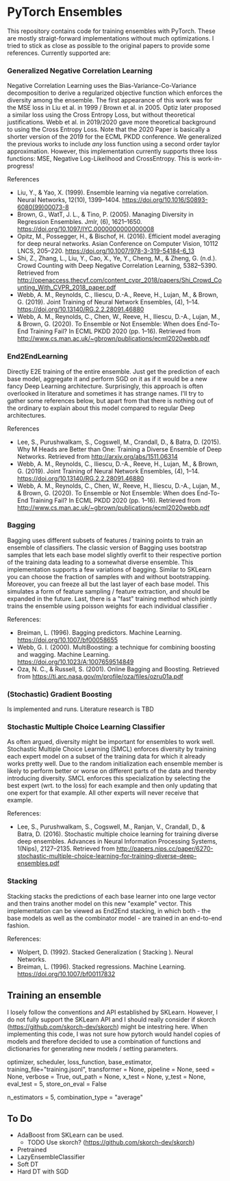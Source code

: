# PyTorch Ensembles 

This repository contains code for training ensembles with PyTorch. These are mostly straigt-forward implementations 
without much optimizations. I tried to stick as close as possible to the original papers to provide some references.
Currently supported are:

### Generalized Negative Correlation Learning
Negative Correlation Learning uses the Bias-Variance-Co-Variance decomposition to derive a regularized objective function which enforces the diversity among the ensemble. The first appearance of this work was for the MSE loss in Liu et al. in 1999 / Brown et al. in 2005. 
Optiz later proposed a similar loss using the Cross Entropy Loss, but without theoretical justifications. Webb et al. in 2019/2020 gave more theoretical background to using the Cross Entropy Loss. Note that the 2020 Paper is basically a shorter version of the 2019 for the ECML PKDD conference. 
We generalized the previous works to include _any_ loss function using a second order taylor approximation. However, this implementation currently supports three loss functions: MSE, Negative Log-Likelihood and CrossEntropy. This is work-in-progress!

References

- Liu, Y., & Yao, X. (1999). Ensemble learning via negative correlation. Neural Networks, 12(10), 1399–1404. https://doi.org/10.1016/S0893-6080(99)00073-8 
- Brown, G., WatT, J. L., & Tino, P. (2005). Managing Diversity in Regression Ensembles. Jmlr, (6), 1621–1650. https://doi.org/10.1097/IYC.0000000000000008
- Opitz, M., Possegger, H., & Bischof, H. (2016). Efficient model averaging for deep neural networks. Asian Conference on Computer Vision, 10112 LNCS, 205–220. https://doi.org/10.1007/978-3-319-54184-6_13
- Shi, Z., Zhang, L., Liu, Y., Cao, X., Ye, Y., Cheng, M., & Zheng, G. (n.d.). Crowd Counting with Deep Negative Correlation Learning, 5382–5390. Retrieved from http://openaccess.thecvf.com/content_cvpr_2018/papers/Shi_Crowd_Counting_With_CVPR_2018_paper.pdf
- Webb, A. M., Reynolds, C., Iliescu, D.-A., Reeve, H., Lujan, M., & Brown, G. (2019). Joint Training of Neural Network Ensembles, (4), 1–14. https://doi.org/10.13140/RG.2.2.28091.46880
- Webb, A. M., Reynolds, C., Chen, W., Reeve, H., Iliescu, D.-A., Lujan, M., & Brown, G. (2020). To Ensemble or Not Ensemble: When does End-To-End Training Fail? In ECML PKDD 2020 (pp. 1–16). Retrieved from http://www.cs.man.ac.uk/~gbrown/publications/ecml2020webb.pdf

### End2EndLearning
Directly E2E training of the entire ensemble. Just get the prediction of each base model, aggregate it and perform SGD on it as if it would be a new fancy Deep Learning architecture. Surprisingly, this approach is often overlooked in literature and sometimes it has strange names. I'll try to gather some references below, but apart from that there is nothing out of the ordinary to explain about this model compared to regular Deep architectures. 

References

- Lee, S., Purushwalkam, S., Cogswell, M., Crandall, D., & Batra, D. (2015). Why M Heads are Better than One: Training a Diverse Ensemble of Deep Networks. Retrieved from http://arxiv.org/abs/1511.06314
- Webb, A. M., Reynolds, C., Iliescu, D.-A., Reeve, H., Lujan, M., & Brown, G. (2019). Joint Training of Neural Network Ensembles, (4), 1–14. https://doi.org/10.13140/RG.2.2.28091.46880
- Webb, A. M., Reynolds, C., Chen, W., Reeve, H., Iliescu, D.-A., Lujan, M., & Brown, G. (2020). To Ensemble or Not Ensemble: When does End-To-End Training Fail? In ECML PKDD 2020 (pp. 1–16). Retrieved from http://www.cs.man.ac.uk/~gbrown/publications/ecml2020webb.pdf

### Bagging
Bagging uses different subsets of features / training points to train an ensemble of classifiers. The classic version of Bagging uses bootstrap samples that lets each base model slightly overfit to their respective portion of the training data leading to a somewhat diverse ensemble. This implementation supports a few variations of bagging. Similar to SKLearn you can choose the fraction of samples with and without bootstrapping. Moreover, you can freeze all but the last layer of each base model. This simulates a form of feature sampling / feature extraction, and should be expanded in the future. Last, there is a "fast" training method which jointly trains the ensemble using poisson weights for each individual classifier . 

References:

- Breiman, L. (1996). Bagging predictors. Machine Learning. https://doi.org/10.1007/bf00058655
- Webb, G. I. (2000). MultiBoosting: a technique for combining boosting and wagging. Machine Learning. https://doi.org/10.1023/A:1007659514849
- Oza, N. C., & Russell, S. (2001). Online Bagging and Boosting. Retrieved from https://ti.arc.nasa.gov/m/profile/oza/files/ozru01a.pdf 

### (Stochastic) Gradient Boosting

Is implemented and runs. Literature research is TBD

### Stochastic Multiple Choice Learning Classifier
As often argued, diversity might be important for ensembles to work well. Stochastic Multiple Choice Learning (SMCL)
enforces diversity by training each expert model on a subset of the training data for which it already works
pretty well. Due to the random initialization each ensemble member is likely to perform better or worse on different
parts of the data and thereby introducing diversity. SMCL enforces this specialization by selecting the best
expert (wrt. to the loss) for each example and then only updating that one expert for that example. All other experts
will never receive that example. 

References:
- Lee, S., Purushwalkam, S., Cogswell, M., Ranjan, V., Crandall, D., & Batra, D. (2016). Stochastic multiple choice learning for training diverse deep ensembles. Advances in Neural Information Processing Systems, 1(Nips), 2127–2135. Retrieved from http://papers.nips.cc/paper/6270-stochastic-multiple-choice-learning-for-training-diverse-deep-ensembles.pdf

### Stacking
Stacking stacks the predictions of each base learner into one large vector and then trains another model on this new
"example" vector. This implementation can be viewed as End2End stacking, in which both - the base models as well as
the combinator model - are trained in an end-to-end fashion. 
    
References:

- Wolpert, D. (1992). Stacked Generalization ( Stacking ). Neural Networks.
- Breiman, L. (1996). Stacked regressions. Machine Learning. https://doi.org/10.1007/bf00117832

## Training an ensemble

I losely follow the conventions and API established by SKLearn. However, I do not fully support the SKLearn API and I should really 
consider if skorch (https://github.com/skorch-dev/skorch) might be intestring here. When implementing this code, I was not sure 
how pytorch would handel copies of models and therefore decided to use a combination of functions and dictionaries for generating new 
models / setting parameters.



optimizer, 
scheduler, 
loss_function, 
base_estimator, 
training_file="training.jsonl",
transformer = None,
pipeline = None,
seed = None,
verbose = True, 
out_path = None, 
x_test = None, 
y_test = None, 
eval_test = 5,
store_on_eval = False

n_estimators = 5, combination_type = "average"

## To Do 

- AdaBoost from SKLearn can be used. 
    - TODO Use skorch? (https://github.com/skorch-dev/skorch)
- Pretrained
- LazyEnsembleClassifier
- Soft DT
- Hard DT with SGD
